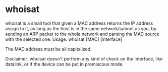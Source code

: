 # whoisat

whoisat is a small tool that given a MAC address returns the IP address assign to it, as long as the host is in the same network/subnet as you, by sending an ARP packet to the whole network and parsing the MAC source with the selected one.
Usage: whoisat [MAC] [interface]

The MAC address must be all capitalized.

  Disclaimer:
  whoisat doesn't perform any kind of check on the interface, like datalink, or if the device can be put in promiscous mode.
